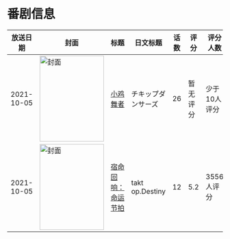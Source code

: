 # 番剧信息

|放送日期|封面|标题|日文标题|话数|评分|评分人数|
|---|---|---|---|---|---|---|
|2021-10-05|<img src="https://lain.bgm.tv/pic/cover/c/50/1b/347804_Z4W21.jpg" alt="封面" style="width:150px;height:200px;object-fit:cover;">|[小鸡舞者](https://bangumi.tv/subject/347804)|チキップダンサーズ|26|暂无评分|少于10人评分|
|2021-10-05|<img src="https://lain.bgm.tv/pic/cover/c/93/b0/331535_i2s69.jpg" alt="封面" style="width:150px;height:200px;object-fit:cover;">|[宿命回响：命运节拍](https://bangumi.tv/subject/331535)|takt op.Destiny|12|5.2|3556人评分|
